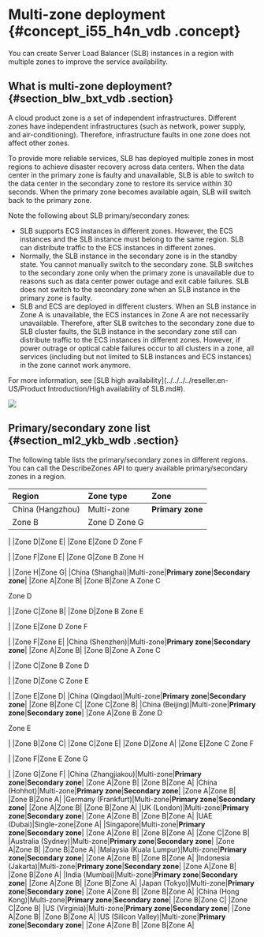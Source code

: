# Multi-zone deployment {#concept_i55_h4n_vdb .concept}

You can create Server Load Balancer \(SLB\) instances in a region with multiple zones to improve the service availability.

## What is multi-zone deployment? {#section_blw_bxt_vdb .section}

A cloud product zone is a set of independent infrastructures. Different zones have independent infrastructures \(such as network, power supply, and air-conditioning\). Therefore, infrastructure faults in one zone does not affect other zones.

To provide more reliable services, SLB has deployed multiple zones in most regions to achieve disaster recovery across data centers. When the data center in the primary zone is faulty and unavailable, SLB is able to switch to the data center in the secondary zone to restore its service within 30 seconds. When the primary zone becomes available again, SLB will switch back to the primary zone.

Note the following about SLB primary/secondary zones:

-   SLB supports ECS instances in different zones. However, the ECS instances and the SLB instance must belong to the same region. SLB can distribute traffic to the ECS instances in different zones.
-   Normally, the SLB instance in the secondary zone is in the standby state. You cannot manually switch to the secondary zone. SLB switches to the secondary zone only when the primary zone is unavailable due to reasons such as data center power outage and exit cable failures. SLB does not switch to the secondary zone when an SLB instance in the primary zone is faulty.
-   SLB and ECS are deployed in different clusters. When an SLB instance in Zone A is unavailable, the ECS instances in Zone A are not necessarily unavailable. Therefore, after SLB switches to the secondary zone due to SLB cluster faults, the SLB instance in the secondary zone still can distribute traffic to the ECS instances in different zones. However, if power outrage or optical cable failures occur to all clusters in a zone, all services \(including but not limited to SLB instances and ECS instances\) in the zone cannot work anymore.

For more information, see [SLB high availability](../../../../reseller.en-US/Product Introduction/High availability of SLB.md#).

![](images/49833_en-US.png)

## Primary/secondary zone list {#section_ml2_ykb_wdb .section}

The following table lists the primary/secondary zones in different regions. You can call the DescribeZones API to query available primary/secondary zones in a region.

|Region|Zone type|Zone|
|:-----|:--------|:---|
|China \(Hangzhou\)|Multi-zone|**Primary zone**|**Secondary zone**|
|Zone B|Zone D Zone G

 |
|Zone D|Zone E|
|Zone E|Zone D Zone F

 |
|Zone F|Zone E|
|Zone G|Zone B Zone H

 |
|Zone H|Zone G|
|China \(Shanghai\)|Multi-zone|**Primary zone**|**Secondary zone**|
|Zone A|Zone B|
|Zone B|Zone A Zone C

 Zone D

 |
|Zone C|Zone B|
|Zone D|Zone B Zone E

 |
|Zone E|Zone D Zone F

 |
|Zone F|Zone E|
|China \(Shenzhen\)|Multi-zone|**Primary zone**|**Secondary zone**|
|Zone A|Zone B|
|Zone B|Zone A Zone C

 |
|Zone C|Zone B Zone D

 |
|Zone D|Zone C Zone E

 |
|Zone E|Zone D|
|China \(Qingdao\)|Multi-zone|**Primary zone**|**Secondary zone**|
|Zone B|Zone C|
|Zone C|Zone B|
|China \(Beijing\)|Multi-zone|**Primary zone**|**Secondary zone**|
|Zone A|Zone B Zone D

 Zone E

 |
|Zone B|Zone C|
|Zone C|Zone E|
|Zone D|Zone A|
|Zone E|Zone C Zone F

 |
|Zone F|Zone E Zone G

 |
|Zone G|Zone F|
|China \(Zhangjiakou\)|Multi-zone|**Primary zone**|**Secondary zone**|
|Zone A|Zone B|
|Zone B|Zone A|
|China \(Hohhot\)|Multi-zone|**Primary zone**|**Secondary zone**|
|Zone A|Zone B|
|Zone B|Zone A|
|Germany \(Frankfurt\)|Multi-zone|**Primary zone**|**Secondary zone**|
|Zone A|Zone B|
|Zone B|Zone A|
|UK \(London\)|Multi-zone|**Primary zone**|**Secondary zone**|
|Zone A|Zone B|
|Zone B|Zone A|
|UAE \(Dubai\)|Single-zone|Zone A|
|Singapore|Multi-zone|**Primary zone**|**Secondary zone**|
|Zone A|Zone B|
|Zone B|Zone A|
|Zone C|Zone B|
|Australia \(Sydney\)|Multi-zone|**Primary zone**|**Secondary zone**|
|Zone A|Zone B|
|Zone B|Zone A|
|Malaysia \(Kuala Lumpur\)|Multi-zone|**Primary zone**|**Secondary zone**|
|Zone A|Zone B|
|Zone B|Zone A|
|Indonesia \(Jakarta\)|Multi-zone|**Primary zone**|**Secondary zone**|
|Zone A|Zone B|
|Zone B|Zone A|
|India \(Mumbai\)|Multi-zone|**Primary zone**|**Secondary zone**|
|Zone A|Zone B|
|Zone B|Zone A|
|Japan \(Tokyo\)|Multi-zone|**Primary zone**|**Secondary zone**|
|Zone A|Zone B|
|Zone B|Zone A|
|China \(Hong Kong\)|Multi-zone|**Primary zone**|**Secondary zone**|
|Zone B|Zone C|
|Zone C|Zone B|
|US \(Virginia\)|Multi-zone|**Primary zone**|**Secondary zone**|
|Zone A|Zone B|
|Zone B|Zone A|
|US \(Silicon Valley\)|Multi-zone|**Primary zone**|**Secondary zone**|
|Zone A|Zone B|
|Zone B|Zone A|

